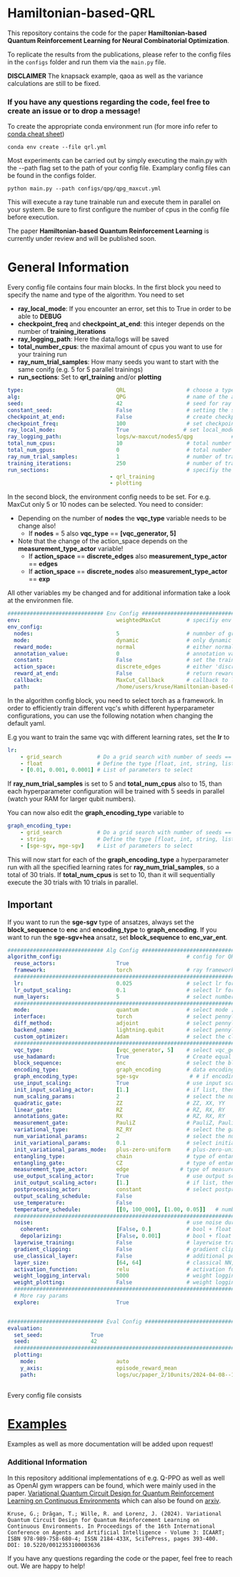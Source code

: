 # Hamiltonian-based-QRL

This repository contains the code for the paper **Hamiltonian-based Quantum Reinforcement Learning for Neural Combinatorial Optimization**. 

To replicate the results from the publications, please refer to the config files in the `configs` folder and run them via the `main.py` file. 

**DISCLAIMER** The knapsack example, qaoa as well as the variance calculations are still to be fixed.

### If you have any questions regarding the code, feel free to create an issue or to drop a message!

To create the appropriate conda environment run (for more info refer to [conda cheat sheet](https://docs.conda.io/projects/conda/en/4.6.0/_downloads/52a95608c49671267e40c689e0bc00ca/conda-cheatsheet.pdf))

```
conda env create --file qrl.yml
```

Most experiments can be carried out by simply executing the main.py with the --path flag set to the path of your config file. Examplary config files can be found in the configs folder.

```
python main.py --path configs/qpg/qpg_maxcut.yml
```

This will execute a ray tune trainable run and execute them in parallel on your system. Be sure to first configure the number of cpus in the config file before execution.

The paper **Hamiltonian-based Quantum Reinforcement Learning** is currently under review and will be published soon. 

# General Information

Every config file contains four main blocks. In the first block you need to specify the name and type of the algorithm. You need to set

- **ray_local_mode**: If you encounter an error, set this to True in order to be able to **DEBUG**
- **checkpoint_freq** and **checkpoint_at_end**: this integer depends on the number of **training_iterations**
- **ray_logging_path**: Here the data/logs will be saved
- **total_number_cpus**: the maximal amount of cpus you want to use for your training run
- **ray_num_trial_samples**: How many seeds you want to start with the same conifg (e.g. 5 for 5 parallel trainings)
- **run_sections**: Set to **qrl_training** and/or **plotting** 

```yaml
type:                             QRL                   # choose a type: QRL, GA, ES
alg:                              QPG                   # name of the algorithm [QPPO, QPG, QDQN]
seed:                             42                    # seed for ray alogorithms/pytorch
constant_seed:                    False                 # setting the same seed accross all runs
checkpoint_at_end:                False                 # create checkpoint at the end of training
checkpoint_freq:                  100                   # set checkpoint frequency, depends on training iterations
ray_local_mode:                   True                 # set local_mode of ray to True for debugging
ray_logging_path:                 logs/w-maxcut/nodes5/qpg            # logging directory
total_num_cpus:                   10                    # total number of cpus
total_num_gpus:                   0                     # total number of gpus
ray_num_trial_samples:            1                     # number of training seeds per combination
training_iterations:              250                   # number of training iterations
run_sections:                                           # specifiy the code you want to run
                                - qrl_training
                                - plotting

```

In the second block, the environment config needs to be set. For e.g. MaxCut only 5 or 10 nodes can be selected. You need to consider:

- Depending on the number of **nodes** the **vqc_type** variable needs to be change also!
    - If **nodes** = 5 also **vqc_type** == **[vqc_generator, 5]**
- Note that the change of the action_space depends on the **measurement_type_actor** variable!
    - If **action_space** == **discrete_edges** also **measurement_type_actor** == **edges**
    - If **action_space** == **discrete_nodes** also **measurement_type_actor** == **exp**

All other variables my be changed and for additional information take a look at the environmen file.
```yaml
############################## Env Config #############################################
env:                              weightedMaxCut        # specifiy env string                              
env_config:
  nodes:                          5                     # numnber of graph nodes either set to 5 or 10
  mode:                           dynamic               # only dynamic implemented
  reward_mode:                    normal                # either normal or ratio
  annotation_value:               0                     # annotation value (either 0 or 2pi)
  constant:                       False                 # set the training graph constant for testing
  action_space:                   discrete_edges        # either 'discrete_nodes' or 'discrete_edges' measurements (measurement needs to be set to 'skolik' for discrete_edges)       
  reward_at_end:                  False                 # return reward only at end if set True
  callback:                       MaxCut_Callback       # callback to log additional information during training     
  path:                           /home/users/kruse/Hamiltonian-based-QRL # path to dataset needs to be specified (run pwd / current directory)
```

In the algorithm config block, you need to select torch as a framework. In order to efficiently train different vqc's whith different hyperparameter configurations, you can use the following notation when changing the default yaml.

E.g you want to train the same vqc with different learning rates, set the **lr** to

```yaml
lr: 
    - grid_search           # Do a grid search with number of seeds == ray_num_trial_samples
    - float                 # Define the type [float, int, string, list]
    - [0.01, 0.001, 0.0001] # List of parameters to select
```

If **ray_num_trial_samples** is set to 5 and **total_num_cpus** also to 15, than each hyperparameter configuration will be trained with 5 seeds in parallel (watch your RAM for larger qubit numbers).

You can now also edit the **graph_encoding_type** variable to 

```yaml
graph_encoding_type: 
    - grid_search           # Do a grid search with number of seeds == ray_num_trial_samples
    - string                # Define the type [float, int, string, list]
    - [sge-sgv, mge-sgv]    # List of parameters to select
```

This will now start for each of the **graph_encoding_type** a hyperparameter run with all the specified learning rates for **ray_num_trial_samples**, so a total of 30 trials. If **total_num_cpus** is set to 10, than it will sequentially execute the 30 trials with 10 trials in parallel.

## Important 

If you want to run the **sge-sgv** type of ansatzes, always set the **block_sequence** to **enc** and **encoding_type** to **graph_encoding**. If you want to run the **sge-sgv+hea** ansatz, set **block_sequence** to **enc_var_ent**.

```yaml
############################## Alg Config #############################################
algorithm_config:                                       # config for QRL training
  reuse_actors:                   True  
  framework:                      torch                 # ray framework, only torch supported.
  ###########################################################################
  lr:                             0.025                 # select lr for nn, variational params and input scaling params
  lr_output_scaling:              0.1                   # select lr for output scaling params
  num_layers:                     5                     # select number of layers of vqc (layer nn defined below)
  ###########################################################################
  mode:                           quantum               # select mode [classical, quantum]
  interface:                      torch                 # select pennylane interface, default: torch
  diff_method:                    adjoint               # select pennylane diff_method [adjoing, backprop, ...] 
  backend_name:                   lightning.qubit       # select pennylane backend [lightning.qubit, default.qubit, ...]
  custom_optimizer:               Adam                  # select the classical optimizer [Adam, RMSprop, LBFGS, ...] 
  ###########################################################################
  vqc_type:                       [vqc_generator, 5]    # select vqc_generator or other circuit generator function + number of qubits (take a look at vqc_switch)
  use_hadamard:                   True                  # Create equal superposition in the beginning [True, False]
  block_sequence:                 enc                   # select the block sequence, enc_var_ent == classical hea ansatz, graph_encoding only needs enc 
  encoding_type:                  graph_encoding        # data encoding type [angular_classical (RY_RZ), arctan_sigmoid, graph_encoding ... ]
  graph_encoding_type:            sge-sgv                # # if encoding_type=graph_encoding, than select [sge-sgv, mge-sgv, mge-mgv, hamiltonian-hea, angular-hea, angular, ...]
  use_input_scaling:              True                  # use input scaling [True, False] 
  init_input_scaling_actor:       [1.]                  # if list, then each gate gets one params, if single float, all have same param [[1.], 1., ...]
  num_scaling_params:             2                     # select the number of params, so e.g. 2 for angular_classical -> RY_RZ
  quadratic_gate:                 ZZ                    # ZZ, XX, YY
  linear_gate:                    RZ                    # RZ, RX, RY
  annotations_gate:               RX                    # RZ, RX, RY
  measurement_gate:               PauliZ                # PauliZ, PauliX, PauliY
  variational_type:               RZ_RY                 # select the gate sequence [RZ_RY, RY_RZ]
  num_variational_params:         2                     # select the number of params, so e.g. 2 for RZ_RY
  init_variational_params:        0.1                   # select initialization of the variational parameters
  init_variational_params_mode:   plus-zero-uniform     # plus-zero-uniform, plus-plus-normal, plus-zero-normal
  entangling_type:                chain                 # type of entanglement [chain, full, ...]
  entangling_gate:                CZ                    # type of entanglement gate [CNOT, CZ, CH, ...]
  measurement_type_actor:         edge                # type of measurement (check the python files for examples) (exp for discrete) exp_@_exp+exp
  use_output_scaling_actor:       True                  # use output scaling [True, False]
  init_output_scaling_actor:      [1.]                  # if list, then each qubit gets one param, if single float, all have same param [[1.], 1., ...]
  postprocessing_actor:           constant              # select postprocessing (check the file postprocessing.py)
  output_scaling_schedule:        False
  use_temperature:                False
  temperature_schedule:           [[0, 100_000], [1.00, 0.05]]   # number of increment steps, total steps
  ###########################################################################
  noise:                                                # use noise during training
    coherent:                     [False, 0.]           # bool + float for magnitude of used coherent noise
    depolarizing:                 [False, 0.001]        # bool + float for magnitude of used depolarizing noise
  layerwise_training:             False                 # layerwise training (DEPRECATED)
  gradient_clipping:              False                 # gradient clipping (DEPRECATED)
  use_classical_layer:            False                 # additional postprocessing (DEPRECATED)
  layer_size:                     [64, 64]              # classical NN, max 3 layers with in as number of neurons in the according layer
  activation_function:            relu                  # activation function of classical NN
  weight_logging_interval:        5000                  # weight logging + plotting interval (DEPRECATED)
  weight_plotting:                False                 # weight logging + plotting (DEPRECATED)
  ###########################################################################
  # More ray params
  explore:                        True


############################## Eval Config #############################################
evaluation:
  set_seed:               True 
  seed:                   42
  ###########################################################################
  plotting:
    mode:                         auto 
    y_axis:                       episode_reward_mean 
    path:                         logs/uc/paper_2/10units/2024-04-08--17-00-08_QRL_QPG
  
```

Every config file consists

# [Examples]()

Examples as well as more documentation will be added upon request!

### Additional Information

In this repository additional implementations of e.g. Q-PPO as well as well as OpenAI gym wrappers can be found, which were mainly used in the paper. [Variational Quantum Circuit Design for Quantum Reinforcement Learning on Continuous Environments](https://www.scitepress.org/PublicationsDetail.aspx?ID=gnvuXCuulvU=&t=1) which can also be found on [arxiv](https://arxiv.org/abs/2312.13798).

```
Kruse, G.; Drăgan, T.; Wille, R. and Lorenz, J. (2024). Variational Quantum Circuit Design for Quantum Reinforcement Learning on Continuous Environments. In Proceedings of the 16th International Conference on Agents and Artificial Intelligence - Volume 3: ICAART; ISBN 978-989-758-680-4; ISSN 2184-433X, SciTePress, pages 393-400. DOI: 10.5220/0012353100003636
```



If you have any questions regarding the code or the paper, feel free to reach out. We are happy to help!
